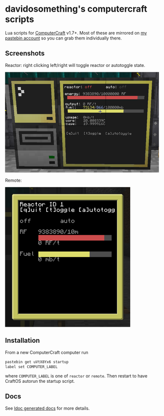 # davidosomething's computercraft scripts

Lua scripts for [ComputerCraft](http://www.computercraft.info/) v1.7+.
Most of these are mirrored on
[my pastebin account](http://pastebin.com/u/davidosomething)
so you can grab them individually there.

## Screenshots

Reactor: right clicking left/right will toggle reactor or autotoggle state.

![Reactor](https://raw.githubusercontent.com/davidosomething/computercraft/master/docs/reactor-main.png)

Remote:

![Remote](https://raw.githubusercontent.com/davidosomething/computercraft/master/docs/remote-reactor.png)

## Installation

From a new ComputerCraft computer run

```
pastebin get uVtX8Yx6 startup
label set COMPUTER_LABEL
```

where `COMPUTER_LABEL` is one of `reactor` or `remote`. Then restart to have
CraftOS autorun the startup script.

## Docs

See [ldoc generated docs](http://davidosomething.github.io/computercraft/) for
more details.

